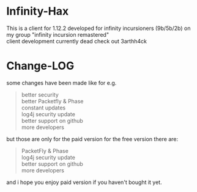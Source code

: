 # Infinity-Hax
This is a client for 1.12.2 developed for infinity incursioners (9b/5b/2b) on my group "infinity incursion remastered"</br>
client development currently dead check out 3arthh4ck


# Change-LOG

some changes have been made like for e.g.
> better security <br/>
> better Packetfly & Phase <br/>
> constant updates <br/>
> log4j security update </br>
> better support on github </br>
> more developers </br>

but those are only for the paid version
for the free version there are:

> PacketFly & Phase <br/>
> log4j security update <br/>
> better support on github <br/>
> more developers <br/>

and i hope you enjoy paid version if you haven't bought it yet.
